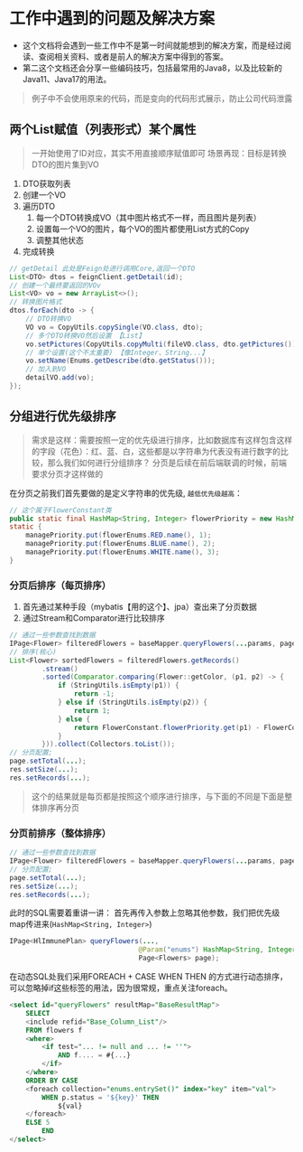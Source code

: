 # 工作中遇到的问题及解决方案
* 这个文档将会遇到一些工作中不是第一时间就能想到的解决方案，而是经过阅读、查阅相关资料、或者是前人的解决方案中得到的答案。
* 第二这个文档还会分享一些编码技巧，包括最常用的Java8，以及比较新的Java11、Java17的用法。
> 例子中不会使用原来的代码，而是变向的代码形式展示，防止公司代码泄露

## 两个List赋值（列表形式）某个属性
> 一开始使用了ID对应，其实不用直接顺序赋值即可
> 场景再现：目标是转换DTO的图片集到VO
1. DTO获取列表
2. 创建一个VO
3. 遍历DTO
   1. 每一个DTO转换成VO（其中图片格式不一样，而且图片是列表）
   2. 设置每一个VO的图片，每个VO的图片都使用List方式的Copy
   3. 调整其他状态
4. 完成转换

```java
// getDetail 此处是Feign处进行调用Core,返回一个DTO
List<DTO> dtos = feignClient.getDetail(id);
// 创建一个最终要返回的VOv
List<VO> vo = new ArrayList<>();
// 转换图片格式
dtos.forEach(dto -> {
    // DTO转换VO
    VO vo = CopyUtils.copySingle(VO.class, dto);
    // 多个DTO转换VO然后设置 【List】
    vo.setPictures(CopyUtils.copyMulti(fileVO.class, dto.getPictures()));
    // 单个设置(这个不太重要) 【像Integer、String...】
    vo.setName(Enums.getDescribe(dto.getStatus()));
    // 加入到VO
    detailVO.add(vo);
});
```


## 分组进行优先级排序
> 需求是这样：需要按照一定的优先级进行排序，比如数据库有这样包含这样的字段（花色）：红、蓝、白，这些都是以字符串为代表没有进行数字的比较，那么我们如何进行分组排序？
> 分页是后续在前后端联调的时候，前端要求分页才这样做的

在分页之前我们首先要做的是定义字符串的优先级, `越低优先级越高`：
```java
// 这个属于FlowerConstant类
public static final HashMap<String, Integer> flowerPriority = new HashMap<>();
static {
    managePriority.put(flowerEnums.RED.name(), 1);
    managePriority.put(flowerEnums.BLUE.name(), 2);
    managePriority.put(flowerEnums.WHITE.name(), 3);
}
```
### 分页后排序（每页排序）
1. 首先通过某种手段（mybatis【用的这个】、jpa）查出来了分页数据
2. 通过Stream和Comparator进行比较排序
```java
// 通过一些参数查找到数据
IPage<Flower> filteredFlowers = baseMapper.queryFlowers(...params, page);
// 排序(核心)
List<Flower> sortedFlowers = filteredFlowers.getRecords()
        .stream()
        .sorted(Comparator.comparing(Flower::getColor, (p1, p2) -> {
            if (StringUtils.isEmpty(p1)) {
                return -1;
            } else if (StringUtils.isEmpty(p2)) {
                return 1;
            } else {
                return FlowerConstant.flowerPriority.get(p1) - FlowerConstant.flowerPriority.get(p2);
            }
        })).collect(Collectors.toList());
// 分页配置;
page.setTotal(...);
res.setSize(...);
res.setRecords(...);
```
> 这个的结果就是每页都是按照这个顺序进行排序，与下面的不同是下面是整体排序再分页

### 分页前排序（整体排序）
```java
// 通过一些参数查找到数据
IPage<Flower> filteredFlowers = baseMapper.queryFlowers(...params, page);
// 分页配置;
page.setTotal(...);
res.setSize(...);
res.setRecords(...);
```
此时的SQL需要着重讲一讲：
首先再传入参数上忽略其他参数，我们把优先级map传进来(`HashMap<String, Integer>`)
```java
IPage<HlImmunePlan> queryFlowers(...,
                                @Param("enums") HashMap<String, Integer> enums,
                                Page<Flowers> page);
```
在动态SQL处我们采用FOREACH + CASE WHEN THEN 的方式进行动态排序，可以忽略掉if这些标签的用法，因为很常规，重点关注foreach。
```sql
<select id="queryFlowers" resultMap="BaseResultMap">
    SELECT
    <include refid="Base_Column_List"/>
    FROM flowers f
    <where>
        <if test="... != null and ... != ''">
            AND f.... = #{...}
        </if>
    </where>
    ORDER BY CASE
    <foreach collection="enums.entrySet()" index="key" item="val">
        WHEN p.status = '${key}' THEN
            ${val}
    </foreach>
    ELSE 5
        END
</select>
```